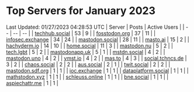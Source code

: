 # Top Servers for January 2023
Last Updated: 01/27/2023 04:28:53 UTC
| Server | Posts | Active Users |
| -- | -- | -- |
| [techhub.social](https://techhub.social/tags/PowerShell) | 53 | 9 |
| [fosstodon.org](https://fosstodon.org/tags/PowerShell) | 37 | 11 |
| [infosec.exchange](https://infosec.exchange/tags/PowerShell) | 34 | 24 |
| [mastodon.social](https://mastodon.social/tags/PowerShell) | 28 | 11 |
| [masto.ai](https://masto.ai/tags/PowerShell) | 15 | 2 |
| [hachyderm.io](https://hachyderm.io/tags/PowerShell) | 14 | 10 |
| [home.social](https://home.social/tags/PowerShell) | 11 | 3 |
| [mastodon.nu](https://mastodon.nu/tags/PowerShell) | 5 | 2 |
| [tech.lgbt](https://tech.lgbt/tags/PowerShell) | 5 | 2 |
| [mastodonapp.uk](https://mastodonapp.uk/tags/PowerShell) | 5 | 1 |
| [mstdn.social](https://mstdn.social/tags/PowerShell) | 4 | 2 |
| [mastodon.uno](https://mastodon.uno/tags/PowerShell) | 4 | 2 |
| [vmst.io](https://vmst.io/tags/PowerShell) | 4 | 2 |
| [mas.to](https://mas.to/tags/PowerShell) | 4 | 3 |
| [social.tchncs.de](https://social.tchncs.de/tags/PowerShell) | 3 | 2 |
| [chaos.social](https://chaos.social/tags/PowerShell) | 2 | 2 |
| [aus.social](https://aus.social/tags/PowerShell) | 2 | 1 |
| [twit.social](https://twit.social/tags/PowerShell) | 2 | 2 |
| [mastodon.sdf.org](https://mastodon.sdf.org/tags/PowerShell) | 1 | 1 |
| [ioc.exchange](https://ioc.exchange/tags/PowerShell) | 1 | 1 |
| [dataplatform.social](https://dataplatform.social/tags/PowerShell) | 1 | 1 |
| [mathstodon.xyz](https://mathstodon.xyz/tags/PowerShell) | 1 | 1 |
| [schleuss.online](https://schleuss.online/tags/PowerShell) | 1 | 1 |
| [bne.social](https://bne.social/tags/PowerShell) | 1 | 1 |
| [aspiechattr.me](https://aspiechattr.me/tags/PowerShell) | 1 | 1 |
